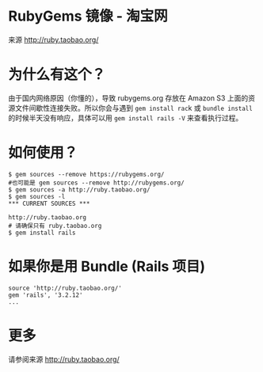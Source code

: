 # RubyGems 镜像 - 淘宝网

来源 http://ruby.taobao.org/

# 为什么有这个？

由于国内网络原因（你懂的），导致 rubygems.org 存放在 Amazon S3 上面的资源文件间歇性连接失败。所以你会与遇到 `gem install rac`k 或 `bundle install` 的时候半天没有响应，具体可以用 `gem install rails -V` 来查看执行过程。

# 如何使用？
```
$ gem sources --remove https://rubygems.org/
#也可能是 gem sources --remove http://rubygems.org/
$ gem sources -a http://ruby.taobao.org/
$ gem sources -l
*** CURRENT SOURCES ***

http://ruby.taobao.org
# 请确保只有 ruby.taobao.org
$ gem install rails
```

# 如果你是用 Bundle (Rails 项目)

```
source 'http://ruby.taobao.org/'
gem 'rails', '3.2.12'
...
```

# 更多

请参阅来源 http://ruby.taobao.org/